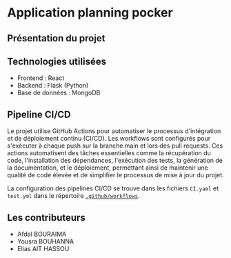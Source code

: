 # Application planning pocker

## Présentation du projet


## Technologies utilisées

- Frontend : React
- Backend : Flask (Python)
- Base de données : MongoDB

## Pipeline CI/CD
Le projet utilise GitHub Actions pour automatiser le processus d'intégration et de déploiement continu (CI/CD). Les workflows sont configurés pour s'exécuter à chaque push sur la branche main et lors des pull requests. Ces actions automatisent des tâches essentielles comme la récupération du code, l'installation des dépendances, l'exécution des tests, la génération de la documentation, et le déploiement, permettant ainsi de maintenir une qualité de code élevée et de simplifier le processus de mise à jour du projet.

La configuration des pipelines CI/CD se trouve dans les fichiers `CI.yaml` et `test.yml` dans le répertoire [`.github/workflows`](.github/workflows).


## Les contributeurs

- Afdal BOURAIMA
- Yousra BOUHANNA
- Elias AIT HASSOU
